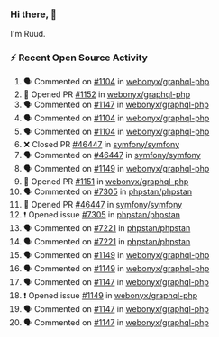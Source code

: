 ### Hi there, 👋

I'm Ruud.
 
### :zap: Recent Open Source Activity

<!--START_SECTION:activity-->
1. 🗣 Commented on [#1104](https://github.com/webonyx/graphql-php/issues/1104) in [webonyx/graphql-php](https://github.com/webonyx/graphql-php)
2. 💪 Opened PR [#1152](https://github.com/webonyx/graphql-php/pull/1152) in [webonyx/graphql-php](https://github.com/webonyx/graphql-php)
3. 🗣 Commented on [#1147](https://github.com/webonyx/graphql-php/issues/1147) in [webonyx/graphql-php](https://github.com/webonyx/graphql-php)
4. 🗣 Commented on [#1104](https://github.com/webonyx/graphql-php/issues/1104) in [webonyx/graphql-php](https://github.com/webonyx/graphql-php)
5. 🗣 Commented on [#1104](https://github.com/webonyx/graphql-php/issues/1104) in [webonyx/graphql-php](https://github.com/webonyx/graphql-php)
6. ❌ Closed PR [#46447](https://github.com/symfony/symfony/pull/46447) in [symfony/symfony](https://github.com/symfony/symfony)
7. 🗣 Commented on [#46447](https://github.com/symfony/symfony/issues/46447) in [symfony/symfony](https://github.com/symfony/symfony)
8. 🗣 Commented on [#1149](https://github.com/webonyx/graphql-php/issues/1149) in [webonyx/graphql-php](https://github.com/webonyx/graphql-php)
9. 💪 Opened PR [#1151](https://github.com/webonyx/graphql-php/pull/1151) in [webonyx/graphql-php](https://github.com/webonyx/graphql-php)
10. 🗣 Commented on [#7305](https://github.com/phpstan/phpstan/issues/7305) in [phpstan/phpstan](https://github.com/phpstan/phpstan)
11. 💪 Opened PR [#46447](https://github.com/symfony/symfony/pull/46447) in [symfony/symfony](https://github.com/symfony/symfony)
12. ❗️ Opened issue [#7305](https://github.com/phpstan/phpstan/issues/7305) in [phpstan/phpstan](https://github.com/phpstan/phpstan)
13. 🗣 Commented on [#7221](https://github.com/phpstan/phpstan/issues/7221) in [phpstan/phpstan](https://github.com/phpstan/phpstan)
14. 🗣 Commented on [#7221](https://github.com/phpstan/phpstan/issues/7221) in [phpstan/phpstan](https://github.com/phpstan/phpstan)
15. 🗣 Commented on [#1149](https://github.com/webonyx/graphql-php/issues/1149) in [webonyx/graphql-php](https://github.com/webonyx/graphql-php)
16. 🗣 Commented on [#1149](https://github.com/webonyx/graphql-php/issues/1149) in [webonyx/graphql-php](https://github.com/webonyx/graphql-php)
17. 🗣 Commented on [#1147](https://github.com/webonyx/graphql-php/issues/1147) in [webonyx/graphql-php](https://github.com/webonyx/graphql-php)
18. ❗️ Opened issue [#1149](https://github.com/webonyx/graphql-php/issues/1149) in [webonyx/graphql-php](https://github.com/webonyx/graphql-php)
19. 🗣 Commented on [#1147](https://github.com/webonyx/graphql-php/issues/1147) in [webonyx/graphql-php](https://github.com/webonyx/graphql-php)
20. 🗣 Commented on [#1147](https://github.com/webonyx/graphql-php/issues/1147) in [webonyx/graphql-php](https://github.com/webonyx/graphql-php)
<!--END_SECTION:activity-->
